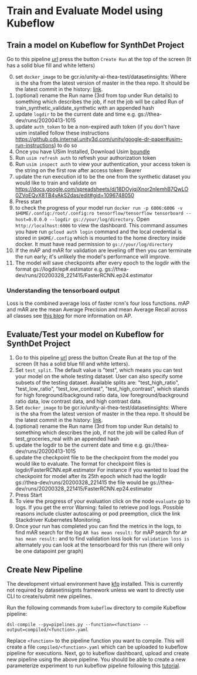 Train and Evaluate Model using Kubeflow
=======================================


## Train a model on Kubeflow for SynthDet Project
Go to this pipeline [url](https://datasetinsights.endpoints.unity-ai-thea-test.cloud.goog/_/pipeline/#/pipelines/details/93dfcb42-5846-4a31-b74b-f25efd846c65)
press the button `Create Run` at the top of the screen (It has a solid blue fill and white letters)

0. set `docker_image` to be gcr.io/unity-ai-thea-test/datasetinsights:<git-comit-sha> Where <git-comit-sha> is the sha from the latest version of master in the thea repo. It should be the latest commit in the history: [link](https://gitlab.internal.unity3d.com/machine-learning/thea/commits/master).
1. (optional) rename the Run name (3rd from top under Run details) to something which describes the job, if not the job will be called Run of train_synthetic_validate_synthetic with an appended hash
2. update `logdir` to be the current date and time e.g. gs://thea-dev/runs/20200413-1015
3. update `auth_token` to be a non-expired auth token (if you don't have usim installed follow these instructions https://github.cds.internal.unity3d.com/unity/google-dr-paper#usim-run-instructions) to do so
4. Once you have USim Installed, Download Usim [boundle](https://github.com/Unity-Technologies/Unity-Simulation-Docs/releases)
5. Run `usim refresh auth` to refresh your authorization token
6. Run `usim inspect auth` to view your authentication, your access token is the string on the first row after access token: Bearer
7. update the run execution id to be the one from the synthetic dataset you would like to train and validate on https://docs.google.com/spreadsheets/d/18DOyjqjXnor2nlemhB7QwLO0ZVoEQvX8TB4yAkS2das/edit#gid=1096748050
8. Press start
9. to check the progress of your model run `docker run -p 6006:6006 -v $HOME/.config:/root/.config:ro tensorflow/tensorflow tensorboard --host=0.0.0.0 --logdir gs://your/log/directory`. Open `http://localhost:6006` to view the dashboard. This command assumes you have run `gcloud auth login` command and the local credential is stored in `$HOME/.config` which is mounted to the home directory inside docker. It must have read permission to `gs://your/log/directory`
10. If the mAP and mAR for validation are leveling off then you can terminate the run early; it's unlikely the model's performance will improve.
11. The model will save checkpoints after every epoch to the logdir with the format gs://logdir/ep#.estimator e.g.
gs://thea-dev/runs/20200328_221415/FasterRCNN.ep24.estimator

### Understanding the tensorboard output
Loss is the combined average loss of faster rcnn's four loss functions.
mAP and mAR are the mean Average Precision and mean Average Recall across all classes see  [this blog](https://www.google.com/search?q=mAP+and+mAR+object+detection&oq=mAP+and+mAR+object+detection&aqs=chrome..69i57j69i64l4.7407j0j7&sourceid=chrome&ie=UTF-8)
for more information on AP.

## Evaluate/Test your model on Kubeflow for SynthDet Project

1. Go to this pipeline [url](https://datasetinsights.endpoints.unity-ai-thea-test.cloud.goog/_/pipeline/#/pipelines/details/2c1e3378-7426-4559-8fe7-87b66a5797b0) press the button Create Run at the top of the screen
 (It has a solid blue fill and white letters).
2. Set `test_split`. The default value is "test", which means you can test your model on the whole testing dataset. User can also specify some subsets of the testing dataset. Available splits are: "test_high_ratio", "test_low_ratio", "test_low_contrast", "test_high_contrast", which stands for high foreground/background ratio data, low foreground/background ratio data, low contrast data, and high contrast data.
3. Set `docker_image` to be gcr.io/unity-ai-thea-test/datasetinsights:<git-comit-sha> Where <git-comit-sha> is the sha from the latest version of master in the thea repo. It should be the latest commit in the history: [link](https://gitlab.internal.unity3d.com/machine-learning/thea/commits/master).
4. (optional) rename the Run name (3rd from top under Run details) to something which describes the job, if not the job will be called Run of test_groceries_real with an appended hash
5. update the logdir to be the current date and time e.g. gs://thea-dev/runs/20200413-1015
6. update the checkpoint file to be the checkpoint from the model you would like to evaluate. The format for checkpoint files is logdir/FasterRCNN.ep#.estimator For instance if you wanted to load the checkpoint for model after its 25th epoch which had the logdir gs://thea-dev/runs/20200328_221415 the file would be gs://thea-dev/runs/20200328_221415/FasterRCNN.ep24.estimator
7. Press Start
8. To view the progress of your evaluation click on the node `evaluate` go to logs. If you get the error Warning: failed to retrieve pod logs. Possible reasons include cluster autoscaling or pod preemption, click the link  Stackdriver Kubernetes Monitoring.
9. Once your run has completed you can find the metrics in the logs, to find mAR search for the log `AR has mean result:` for mAP search for `AP has mean result:` and to find validation loss look for `validation loss is` alternately you can look at the tensorboard for this run (there will only be one datapoint per graph)

## Create New Pipeline

The development virtual environment have [kfp](https://pypi.org/project/kfp/) installed.
This is currently not required by datasetinsignts framework unless we want to directly use CLI to create/submit new pipelines.

Run the following commands from `kubeflow` directory to compile Kubeflow pipeline:

```
dsl-compile --py=pipelines.py --function=<function> --output=compiled/<function>.yaml
```

Replace `<function>` to the pipeline function you want to compile.
This will create a file `compiled/<function>.yaml` which can be uploaded to kubeflow pipeline for executions. Next, go to kubeflow dashboard, upload and create new pipeline using the above pipeline. You should be able to create a new parameterize experiment to run kubeflow pipeline following this [tutorial](https://www.kubeflow.org/docs/pipelines/pipelines-quickstart).
